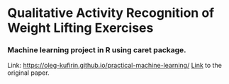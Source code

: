 # Qualitative Activity Recognition of Weight Lifting Exercises
### Machine learning project in R using **caret** package.  

Link: https://oleg-kufirin.github.io/practical-machine-learning/
 [Link](https://www.researchgate.net/publication/266653495_Qualitative_activity_recognition_of_weight_lifting_exercises) to the original paper.  
